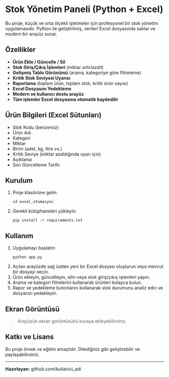 # Stok Yönetim Paneli (Python + Excel)

Bu proje, küçük ve orta ölçekli işletmeler için profesyonel bir stok yönetim uygulamasıdır. Python ile geliştirilmiş, verileri Excel dosyasında saklar ve modern bir arayüz sunar.

## Özellikler
- **Ürün Ekle / Güncelle / Sil**
- **Stok Giriş/Çıkış İşlemleri** (miktar artır/azalt)
- **Gelişmiş Tablo Görünümü** (arama, kategoriye göre filtreleme)
- **Kritik Stok Seviyesi Uyarısı**
- **Raporlama** (toplam ürün, toplam stok, kritik ürün sayısı)
- **Excel Dosyasını Yedekleme**
- **Modern ve kullanıcı dostu arayüz**
- **Tüm işlemler Excel dosyasına otomatik kaydedilir**

## Ürün Bilgileri (Excel Sütunları)
- Stok Kodu (benzersiz)
- Ürün Adı
- Kategori
- Miktar
- Birim (adet, kg, litre vs.)
- Kritik Seviye (miktar azaldığında uyarı için)
- Açıklama
- Son Güncelleme Tarihi

## Kurulum
1. Proje klasörüne gelin:
   ```
   cd excel_otomasyon
   ```
2. Gerekli kütüphaneleri yükleyin:
   ```
   pip install -r requirements.txt
   ```

## Kullanım
1. Uygulamayı başlatın:
   ```
   python app.py
   ```
2. Açılan arayüzde sağ üstten yeni bir Excel dosyası oluşturun veya mevcut bir dosyayı seçin.
3. Ürün ekleyin, güncelleyin, silin veya stok giriş/çıkış işlemleri yapın.
4. Arama ve kategori filtrelerini kullanarak ürünleri kolayca bulun.
5. Rapor ve yedekleme butonlarını kullanarak stok durumunu analiz edin ve dosyanızı yedekleyin.

## Ekran Görüntüsü
> Arayüzün ekran görüntüsünü buraya ekleyebilirsiniz.

## Katkı ve Lisans
Bu proje örnek ve eğitim amaçlıdır. Dilediğiniz gibi geliştirebilir ve paylaşabilirsiniz.

---

**Hazırlayan:** github.com/kullanici_adi 